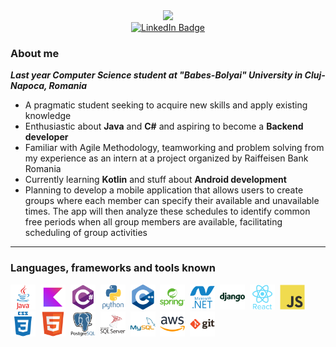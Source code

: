 <div id="header" align="center">
  <img src="https://i.giphy.com/media/v1.Y2lkPTc5MGI3NjExZzRzZTB4ZHcyNHBmZHZ0Z2F6cWpibm1yd2dhYXF5ZGFqMDdxMnc3dyZlcD12MV9pbnRlcm5hbF9naWZfYnlfaWQmY3Q9Zw/L1R1tvI9svkIWwpVYr/giphy.gif" width="200"/>
</div>

<div id="badges" align="center">
  <a href="https://www.linkedin.com/in/daria-georgiana-fene%C8%99an-4780a62a1/">
    <img src="https://img.shields.io/badge/LinkedIn-blue?style=for-the-badge&logo=linkedin&logoColor=white" alt="LinkedIn Badge"/>
  </a>
</div>

### About me 
_**Last year Computer Science student at "Babes-Bolyai" University in Cluj-Napoca, Romania**_

- A pragmatic student seeking to acquire new skills and apply existing knowledge
- Enthusiastic about **Java** and **C#** and aspiring to become a **Backend developer**
- Familiar with Agile Methodology, teamworking and problem solving from my experience as an intern at a project organized by Raiffeisen Bank Romania
- Currently learning **Kotlin** and stuff about **Android development**
- Planning to develop a mobile application that allows users to create groups where each member can specify their available and unavailable times. The app will then analyze these schedules to identify common free periods when all group members are available, facilitating scheduling of group activities 

---

### Languages, frameworks and tools known

<div>
  <img src="https://github.com/devicons/devicon/blob/master/icons/java/java-original-wordmark.svg" title="Java" alt="Java" width="40" height="40"/>&nbsp;
  <img src="https://github.com/devicons/devicon/blob/master/icons/kotlin/kotlin-original.svg" title="Kotlin" alt="Kotlin" width="40" height="40"/>&nbsp;
  <img src="https://github.com/devicons/devicon/blob/master/icons/csharp/csharp-original.svg" title="C#" alt="Csharp" width="40" height="40"/>&nbsp;
  <img src="https://github.com/devicons/devicon/blob/master/icons/python/python-original-wordmark.svg" title="Python" alt="Python" width="40" height="40"/>&nbsp;
  <img src="https://github.com/devicons/devicon/blob/master/icons/cplusplus/cplusplus-original.svg" title="C++" alt="Cpp" width="40" height="40"/>&nbsp;
  <img src="https://github.com/devicons/devicon/blob/master/icons/spring/spring-original-wordmark.svg" title="Spring" alt="Spring" width="40" height="40"/>&nbsp;
  <img src="https://github.com/devicons/devicon/blob/master/icons/dot-net/dot-net-plain-wordmark.svg" title=".NET" alt="Dotnet" width="40" height="40"/>&nbsp;
  <img src="https://github.com/devicons/devicon/blob/master/icons/django/django-plain-wordmark.svg" title="Django" alt="Django" width="40" height="40"/>&nbsp;
  <img src="https://github.com/devicons/devicon/blob/master/icons/react/react-original-wordmark.svg" title="React" alt="React" width="40" height="40"/>&nbsp;
  <img src="https://github.com/devicons/devicon/blob/master/icons/javascript/javascript-original.svg" title="JavaScript" alt="JavaScript" width="40" height="40"/>&nbsp;
  <img src="https://github.com/devicons/devicon/blob/master/icons/css3/css3-plain-wordmark.svg"  title="CSS" alt="CSS" width="40" height="40"/>&nbsp;
  <img src="https://github.com/devicons/devicon/blob/master/icons/html5/html5-original.svg" title="HTML" alt="HTML" width="40" height="40"/>&nbsp;
  <img src="https://github.com/devicons/devicon/blob/master/icons/postgresql/postgresql-original-wordmark.svg" title="PostgreSQL" alt="PostgreSQL" width="40" height="40"/>&nbsp;
  <img src="https://github.com/devicons/devicon/blob/master/icons/microsoftsqlserver/microsoftsqlserver-original-wordmark.svg" title="Microsoft SQL Server" alt="MSSQL" width="40" height="40"/>&nbsp;
  <img src="https://github.com/devicons/devicon/blob/master/icons/mysql/mysql-original-wordmark.svg" title="MySQL" alt="MySQL" width="40" height="40"/>&nbsp;
  <img src="https://github.com/devicons/devicon/blob/master/icons/amazonwebservices/amazonwebservices-original-wordmark.svg" title="Amazon Web Services"  alt="AWS" width="40" height="40"/>&nbsp;
  <img src="https://github.com/devicons/devicon/blob/master/icons/git/git-original-wordmark.svg" title="Git" alt="Git" width="40" height="40"/>
</div>

[//]: # (---)

[//]: # ()
[//]: # (### Stats)

[//]: # ()
[//]: # ()
[//]: # ([![GitHub Streak]&#40;http://github-readme-streak-stats.herokuapp.com?user=daria-georgiana505&theme=dark&background=000000&#41;]&#40;https://git.io/streak-stats&#41;)

[//]: # ()
[//]: # ()
[//]: # ([![Top Langs]&#40;https://github-readme-stats.vercel.app/api/top-langs/?username=daria-georgiana505&layout=compact&theme=vision-friendly-dark&#41;]&#40;https://github.com/anuraghazra/github-readme-stats&#41;)



<!--

Here are some ideas to get you started:

- 🔭 I’m currently working on ...
- 🌱 I’m currently learning ...
- 👯 I’m looking to collaborate on ...
- 🤔 I’m looking for help with ...
- 💬 Ask me about ...
- 📫 How to reach me: ...
- 😄 Pronouns: ...
- ⚡ Fun fact: ...
-->
